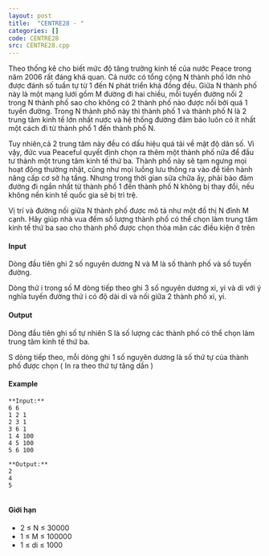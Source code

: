 ```yaml
---
layout: post
title:  "CENTRE28 - "
categories: []
code: CENTRE28
src: CENTRE28.cpp
---
```




  


Theo thống kê cho biết mức độ tăng trưởng kinh tế của nước Peace trong năm 2006 rất đáng khả quan. Cả nước có tổng cộng N thành phố lớn nhỏ được đánh số tuần tự từ 1 đến N phát triển khá đồng đều. Giữa N thành phố này là một mạng lưới gồm M đường đi hai chiều, mỗi tuyến đường nối 2 trong N thành phố sao cho không có 2 thành phố nào được nối bởi quá 1 tuyến đường. Trong N thành phố này thì thành phố 1 và thành phố N là 2 trung tâm kinh tế lớn nhất nước và hệ thống đường đảm bảo luôn có ít nhất một cách đi từ thành phố 1 đến thành phố N.

Tuy nhiên,cả 2 trung tâm này đều có dấu hiệu quá tải về mật độ dân số. Vì vậy, đức vua Peaceful quyết định chọn ra thêm một thành phố nữa để đầu tư thành một trung tâm kinh tế thứ ba. Thành phố này sẽ tạm ngưng mọi hoạt động thường nhật, cũng như mọi luồng lưu thông ra vào để tiến hành nâng cấp cơ sở hạ tầng. Nhưng trong thời gian sửa chữa ấy, phải bảo đảm đường đi ngắn nhất từ thành phố 1 đến thành phố N không bị thay đổi, nếu không nền kinh tế quốc gia sẽ bị trì trệ.

Vị trí và đường nối giữa N thành phố được mô tả như một đồ thị N đỉnh M cạnh. Hãy giúp nhà vua đếm số lượng thành phố có thể chọn làm trung tâm kinh tế thứ ba sao cho thành phố được chọn thỏa mãn các điều kiện ở trên

#### Input

Dòng đầu tiên ghi 2 số nguyên dương N và M là số thành phố và số tuyến đường.

Dòng thứ i trong số M dòng tiếp theo ghi 3 số nguyên dương xi, yi và di với ý nghĩa tuyến đường thứ i có độ dài di và nối giữa 2 thành phố xi, yi.

#### Output

Dòng đầu tiên ghi số tự nhiên S là số lượng các thành phố có thể chọn làm trung tâm kinh tế thứ ba.

S dòng tiếp theo, mỗi dòng ghi 1 số nguyên dương là số thứ tự của thành phố được chọn ( In ra theo thứ tự tăng dần )

#### Example

```
**Input:**
6 6
1 2 1
2 3 1
3 6 1
1 4 100
4 5 100
5 6 100

**Output:**
2
4 
5


```

#### Giới hạn

*   2 ≤ N ≤ 30000
*   1 ≤ M ≤ 100000
*   1 ≤ di ≤ 1000

<!--more-->

